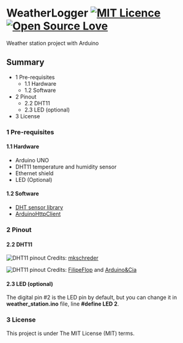 # WeatherLogger [![MIT Licence](https://badges.frapsoft.com/os/mit/mit.svg?v=103)](https://opensource.org/licenses/mit-license.php) [![Open Source Love](https://badges.frapsoft.com/os/v3/open-source.svg?v=102)](https://github.com/ellerbrock/open-source-badge/)  

Weather station project with Arduino

## Summary
* 1 Pre-requisites
  * 1.1 Hardware
  * 1.2 Software
* 2 Pinout
  * 2.2 DHT11
  * 2.3 LED (optional)
* 3 License

### 1 Pre-requisites
#### 1.1 Hardware
- Arduino UNO
- DHT11 temperature and humidity sensor
- Ethernet shield
- LED (Optional)

#### 1.2 Software
- [DHT sensor library](https://github.com/adafruit/DHT-sensor-library)
- [ArduinoHttpClient](https://github.com/arduino-libraries/ArduinoHttpClient)

### 2 Pinout
#### 2.2 DHT11
![DHT11 pinout](https://camo.githubusercontent.com/59d77436cec1feebad798c7b1cf83d323143cc0e/687474703a2f2f6c6561726e696e672e67726f626f74726f6e6963732e636f6d2f696d616765732f5475746f7269616c732f44485431315f50696e732e706e67)
Credits: [mkschreder](https://github.com/mkschreder/example-dht-11)

![DHT11 pinout](http://blog.filipeflop.com/wp-content/uploads/2013/08/Circuito_DHT111.jpg)
Credits: [FilipeFlop](http://blog.filipeflop.com/sensores/monitorando-temperatura-e-umidade-com-o-sensor-dht11.html) and [Arduino&Cia](http://www.arduinoecia.com.br/)

#### 2.3 LED (optional)
The digital pin #2 is the LED pin by default, but you can change it in **weather_station.ino** file, line **#define LED 2**.

### 3 License
This project is under The MIT License (MIT) terms.

